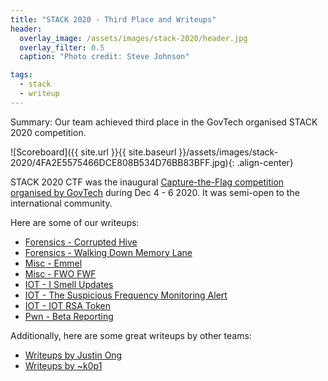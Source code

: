 ```yaml
---
title: "STACK 2020 - Third Place and Writeups"
header:
  overlay_image: /assets/images/stack-2020/header.jpg
  overlay_filter: 0.5
  caption: "Photo credit: Steve Johnson"

tags:
  - stack
  - writeup
---
```


Summary: Our team achieved third place in the GovTech organised STACK 2020 competition.

![Scoreboard]({{ site.url }}{{ site.baseurl }}/assets/images/stack-2020/4FA2E5575466DCE808B534D76BB83BFF.jpg){: .align-center}

STACK 2020 CTF was the inaugural [Capture-the-Flag competition organised by GovTech](https://ctf.tech.gov.sg/)
during Dec 4 - 6 2020. It was semi-open to the international community.

Here are some of our writeups:

* [Forensics - Corrupted Hive](https://nandynarwhals.org/stack-2020-corrupted-hive/)
* [Forensics - Walking Down Memory Lane](https://nandynarwhals.org/stack-2020-walking-down/)
* [Misc - Emmel](https://nandynarwhals.org/stack-2020-emmel/)
* [Misc - FWO FWF](https://nandynarwhals.org/stack-2020-fwo-fwf/)
* [IOT - I Smell Updates](https://nandynarwhals.org/stack-2020-i-smell/)
* [IOT - The Suspicious Frequency Monitoring Alert](https://nandynarwhals.org/stack-2020-suspicious-frequency/)
* [IOT - IOT RSA Token](https://nandynarwhals.org/stack-2020-iot-rsa-token/)
* [Pwn - Beta Reporting](https://nandynarwhals.org/stack-2020-beta-reporting/)

Additionally, here are some great writeups by other teams:

* [Writeups by Justin Ong](https://blog.justins.in/stack-the-flags-2020/)
* [Writeups by ~k0p1](https://dev.to/k0p1/stacks-2020-ctf-voices-in-the-head-forensic-1bea)
